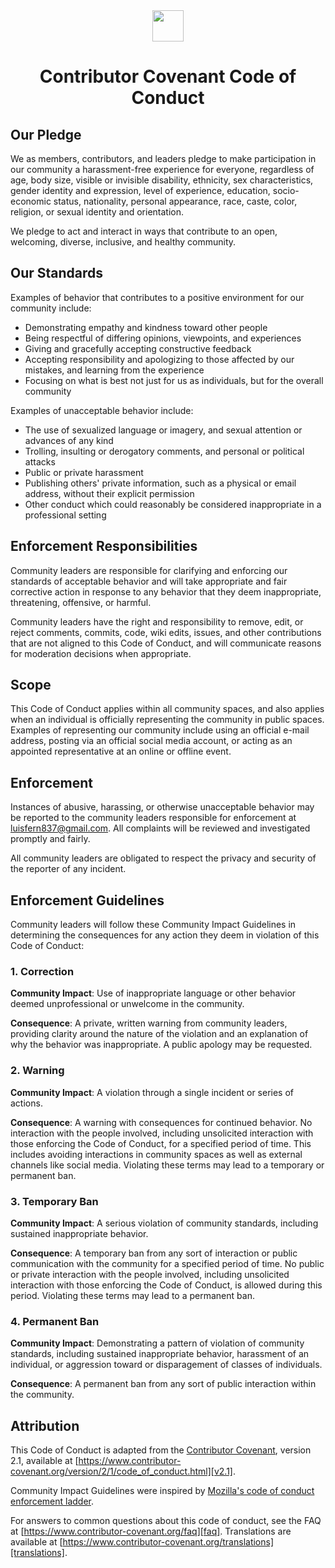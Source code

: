 <div align="center" style="margin-bottom: 0.5rem">
	<a href="https://www.contributor-covenant.org/" title="Contributor Covenant homepage">
		<img src="https://raw.githubusercontent.com/EthicalSource/contributor_covenant/HEAD/static/images/logo-inverted.svg" width="50" />
	</a>
</div>

<h1 align="center">Contributor Covenant Code of Conduct</h1>

## Our Pledge

We as members, contributors, and leaders pledge to make participation in our community a harassment-free experience for everyone,
regardless of age, body size, visible or invisible disability, ethnicity, sex characteristics, gender identity and expression, level
of experience, education, socio-economic status, nationality, personal appearance, race, caste, color, religion, or sexual identity
and orientation.

We pledge to act and interact in ways that contribute to an open, welcoming, diverse, inclusive, and healthy community.

## Our Standards

Examples of behavior that contributes to a positive environment for our community include:

-   Demonstrating empathy and kindness toward other people
-   Being respectful of differing opinions, viewpoints, and experiences
-   Giving and gracefully accepting constructive feedback
-   Accepting responsibility and apologizing to those affected by our mistakes, and learning from the experience
-   Focusing on what is best not just for us as individuals, but for the overall community

Examples of unacceptable behavior include:

-   The use of sexualized language or imagery, and sexual attention or advances of any kind
-   Trolling, insulting or derogatory comments, and personal or political attacks
-   Public or private harassment
-   Publishing others' private information, such as a physical or email address, without their explicit permission
-   Other conduct which could reasonably be considered inappropriate in a professional setting

## Enforcement Responsibilities

Community leaders are responsible for clarifying and enforcing our standards of acceptable behavior and will take appropriate and
fair corrective action in response to any behavior that they deem inappropriate, threatening, offensive, or harmful.

Community leaders have the right and responsibility to remove, edit, or reject comments, commits, code, wiki edits, issues, and other
contributions that are not aligned to this Code of Conduct, and will communicate reasons for moderation decisions when appropriate.

## Scope

This Code of Conduct applies within all community spaces, and also applies when an individual is officially representing the
community in public spaces. Examples of representing our community include using an official e-mail address, posting via an official
social media account, or acting as an appointed representative at an online or offline event.

## Enforcement

Instances of abusive, harassing, or otherwise unacceptable behavior may be reported to the community leaders responsible for
enforcement at [luisfern837@gmail.com](mailto:luisfern837@gmail.com). All complaints will be reviewed and investigated promptly and
fairly.

All community leaders are obligated to respect the privacy and security of the reporter of any incident.

## Enforcement Guidelines

Community leaders will follow these Community Impact Guidelines in determining the consequences for any action they deem in violation
of this Code of Conduct:

### 1. Correction

**Community Impact**: Use of inappropriate language or other behavior deemed unprofessional or unwelcome in the community.

**Consequence**: A private, written warning from community leaders, providing clarity around the nature of the violation and an
explanation of why the behavior was inappropriate. A public apology may be requested.

### 2. Warning

**Community Impact**: A violation through a single incident or series of actions.

**Consequence**: A warning with consequences for continued behavior. No interaction with the people involved, including unsolicited
interaction with those enforcing the Code of Conduct, for a specified period of time. This includes avoiding interactions in
community spaces as well as external channels like social media. Violating these terms may lead to a temporary or permanent ban.

### 3. Temporary Ban

**Community Impact**: A serious violation of community standards, including sustained inappropriate behavior.

**Consequence**: A temporary ban from any sort of interaction or public communication with the community for a specified period of
time. No public or private interaction with the people involved, including unsolicited interaction with those enforcing the Code of
Conduct, is allowed during this period. Violating these terms may lead to a permanent ban.

### 4. Permanent Ban

**Community Impact**: Demonstrating a pattern of violation of community standards, including sustained inappropriate behavior,
harassment of an individual, or aggression toward or disparagement of classes of individuals.

**Consequence**: A permanent ban from any sort of public interaction within the community.

## Attribution

This Code of Conduct is adapted from the [Contributor Covenant][homepage], version 2.1, available at
[https://www.contributor-covenant.org/version/2/1/code_of_conduct.html][v2.1].

Community Impact Guidelines were inspired by [Mozilla's code of conduct enforcement ladder][mozilla coc].

For answers to common questions about this code of conduct, see the FAQ at [https://www.contributor-covenant.org/faq][faq].
Translations are available at [https://www.contributor-covenant.org/translations][translations].

[homepage]: https://www.contributor-covenant.org
[v2.1]: https://www.contributor-covenant.org/version/2/1/code_of_conduct.html
[mozilla coc]: https://github.com/mozilla/diversity
[faq]: https://www.contributor-covenant.org/faq
[translations]: https://www.contributor-covenant.org/translations
